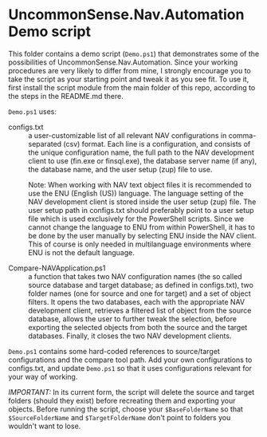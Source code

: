 # UncommonSense.Nav.Automation Demo script

This folder contains a demo script (`Demo.ps1`) that demonstrates some of the possibilities of UncommonSense.Nav.Automation. Since your working procedures are very likely to differ from mine, I strongly encourage you to take the script as your starting point and tweak it as you see fit. To use it, first install the script module from the main folder of this repo, according to the steps in the README.md there.

`Demo.ps1` uses:

<dl>
<dt>configs.txt</dt><dd>a user-customizable list of all relevant NAV configurations in comma-separated (csv) format. Each line is a configuration, and consists of the unique configuration name, the full path to the NAV development client to use (fin.exe or finsql.exe), the database server name (if any), the database name, and the user setup (zup) file to use.

Note: When working with NAV text object files it is recommended to use the ENU (English (US)) language. The language setting of the NAV development client is stored inside the user setup (zup) file. The user setup path in configs.txt should preferably point to a user setup file which is used exclusively for the PowerShell scripts. Since we cannot change the language to ENU from within PowerShell, it has to be done by the user manually by selecting ENU inside the NAV client. This of course is only needed in multilanguage environments where ENU is not the default language.</dd>

<dt>Compare-NAVApplication.ps1</dt><dd>a function that takes two NAV configuration names (the so called source database and target database; as defined in configs.txt), two folder names (one for source and one for target) and a set of object filters.  It opens the two databases, each with the appropriate NAV development client, retrieves a filtered list of object from the source database, allows the user to further tweak the selection, before exporting the selected objects from both the source and the target databases. Finally, it closes the two NAV development clients.</dd>
</dl>

`Demo.ps1` contains some hard-coded references to source/target configurations and the compare tool path. Add your own configurations to configs.txt, and update `Demo.ps1` so that it uses configurations relevant for your way of working. 

_IMPORTANT:_ In its current form, the script will delete the source and target folders (should they exist) before recreating them and exporting your objects. Before running the script, choose your `$BaseFolderName` so that `$SourceFolderName` and `$TargetFolderName` don't point to folders you wouldn't want to lose.

